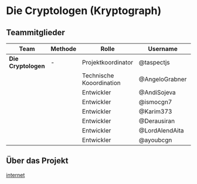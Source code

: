 # Die Cryptologen (Kryptograph)

## Teammitglieder

| Team    	| Methode 	|Rolle		|Username	|Branch		|
| ----------- 	| ----------- 	|-----------		|-----------	|-----------	|
|**Die Cryptologen** |-|Projektkoordinator|@taspectjs|Entfernen|
|               |  |Technische Kooordination|@AngeloGrabner|MainMenu|
|               | |Entwickler|@AndiSojeva|AuslesenTabelle|
|               | |Entwickler|@ismocgn7|Ersetzen|
|               | |Entwickler|@Karim373|AuslesenChiffre|
|               | |Entwickler|@Derausiran|AuslesenChiffre|
|               | |Entwickler|@LordAlendAita|Zaelen|
|               | |Entwickler|@ayoubcgn|Ausgabe|

## Über das Projekt
[internet](google.com)

